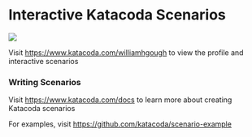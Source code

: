 # Interactive Katacoda Scenarios

[![](http://shields.katacoda.com/katacoda/williamhgough/count.svg)](https://www.katacoda.com/williamhgough "Get your profile on Katacoda.com")

Visit https://www.katacoda.com/williamhgough to view the profile and interactive scenarios

### Writing Scenarios
Visit https://www.katacoda.com/docs to learn more about creating Katacoda scenarios

For examples, visit https://github.com/katacoda/scenario-example
